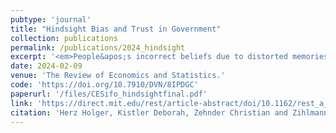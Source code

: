 ```yaml
---
pubtype: 'journal'
title: "Hindsight Bias and Trust in Government"
collection: publications
permalink: /publications/2024_hindsight
excerpt: '<em>People&apos;s incorrect beliefs due to distorted memories cause a reduction in trust in government.</em>'
date: 2024-02-09
venue: 'The Review of Economics and Statistics.'
code: 'https://doi.org/10.7910/DVN/8IPDGC'
paperurl: '/files/CESifo_hindsightfinal.pdf'
link: 'https://direct.mit.edu/rest/article-abstract/doi/10.1162/rest_a_01421/119498/Hindsight-Bias-and-Trust-in-Government?redirectedFrom=fulltext'
citation: 'Herz Holger, Kistler Deborah, Zehnder Christian and Zihlmann Christian (2024). Hindsight Bias and Trust in Government. <b>The Review of Economics and Statistics.</b>'
---
```

